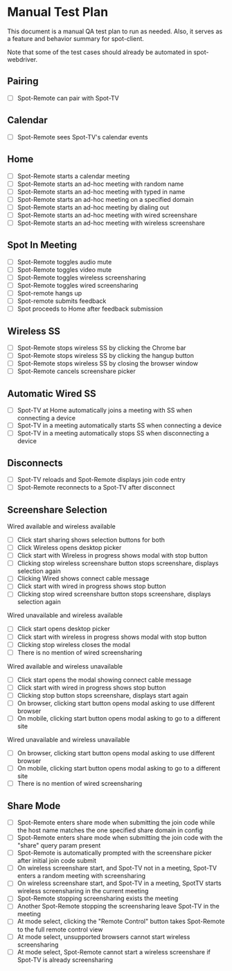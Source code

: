 # Manual Test Plan

This document is a manual QA test plan to run as needed. Also, it serves as a feature and behavior summary for spot-client.

Note that some of the test cases should already be automated in spot-webdriver.

Pairing
------
- [ ] Spot-Remote can pair with Spot-TV

Calendar
------
- [ ] Spot-Remote sees Spot-TV's calendar events

Home
------
- [ ] Spot-Remote starts a calendar meeting
- [ ] Spot-Remote starts an ad-hoc meeting with random name
- [ ] Spot-Remote starts an ad-hoc meeting with typed in name
- [ ] Spot-Remote starts an ad-hoc meeting on a specified domain
- [ ] Spot-Remote starts an ad-hoc meeting by dialing out
- [ ] Spot-Remote starts an ad-hoc meeting with wired screenshare
- [ ] Spot-Remote starts an ad-hoc meeting with wireless screenshare

Spot In Meeting
------
- [ ] Spot-Remote toggles audio mute
- [ ] Spot-Remote toggles video mute
- [ ] Spot-Remote toggles wireless screensharing
- [ ] Spot-Remote toggles wired screensharing
- [ ] Spot-remote hangs up
- [ ] Spot-remote submits feedback
- [ ] Spot proceeds to Home after feedback submission

Wireless SS
------
- [ ] Spot-Remote stops wireless SS by clicking the Chrome bar
- [ ] Spot-Remote stops wireless SS by clicking the hangup button
- [ ] Spot-Remote stops wireless SS by closing the browser window
- [ ] Spot-Remote cancels screenshare picker

Automatic Wired SS
------
- [ ] Spot-TV at Home automatically joins a meeting with SS when connecting a device
- [ ] Spot-TV in a meeting automatically starts SS when connecting a device
- [ ] Spot-TV in a meeting automatically stops SS when disconnecting a device

Disconnects
------
- [ ] Spot-TV reloads and Spot-Remote displays join code entry
- [ ] Spot-Remote reconnects to a Spot-TV after disconnect

Screenshare Selection
------
Wired available and wireless available
- [ ] Click start sharing shows selection buttons for both
- [ ] Click Wireless opens desktop picker
- [ ] Click start with Wireless in progress shows modal with stop button
- [ ] Clicking stop wireless screenshare button stops screenshare, displays selection again  
- [ ] Clicking Wired shows connect cable message
- [ ] Click start with wired in progress shows stop button
- [ ] Clicking stop wired screenshare button stops screenshare, displays selection again

Wired unavailable and wireless available
- [ ] Click start opens desktop picker
- [ ] Click start with wireless in progress shows modal with stop button
- [ ] Clicking stop wireless closes the modal
- [ ] There is no mention of wired screensharing

Wired available and wireless unavailable
- [ ] Click start opens the modal showing connect cable message
- [ ] Click start with wired in progress shows stop button
- [ ] Clicking stop button stops screenshare, displays start again
- [ ] On browser, clicking start button opens modal asking to use different browser
- [ ] On mobile, clicking start button opens modal asking to go to a different site

Wired unavailable and wireless unavailable
- [ ] On browser, clicking start button opens modal asking to use different browser
- [ ] On mobile, clicking start button opens modal asking to go to a different site
- [ ] There is no mention of wired screensharing

Share Mode
------
- [ ] Spot-Remote enters share mode when submitting the join code while the host name matches the one specified share domain in config
- [ ] Spot-Remote enters share mode when submitting the join code with the "share" query param present
- [ ] Spot-Remote is automatically prompted with the screenshare picker after initial join code submit
- [ ] On wireless screenshare start, and Spot-TV not in a meeting, Spot-TV enters a random meeting with screensharing
- [ ] On wireless screenshare start, and Spot-TV in a meeting, SpotTV starts wireless screensharing in the current meeting
- [ ] Spot-Remote stopping screensharing exists the meeting
- [ ] Another Spot-Remote stopping the screensharing leave Spot-TV in the meeting
- [ ] At mode select, clicking the "Remote Control" button takes Spot-Remote to the full remote control view
- [ ] At mode select, unsupported browsers cannot start wireless screensharing
- [ ] At mode select, Spot-Remote cannot start a wireless screenshare if Spot-TV is already screensharing
